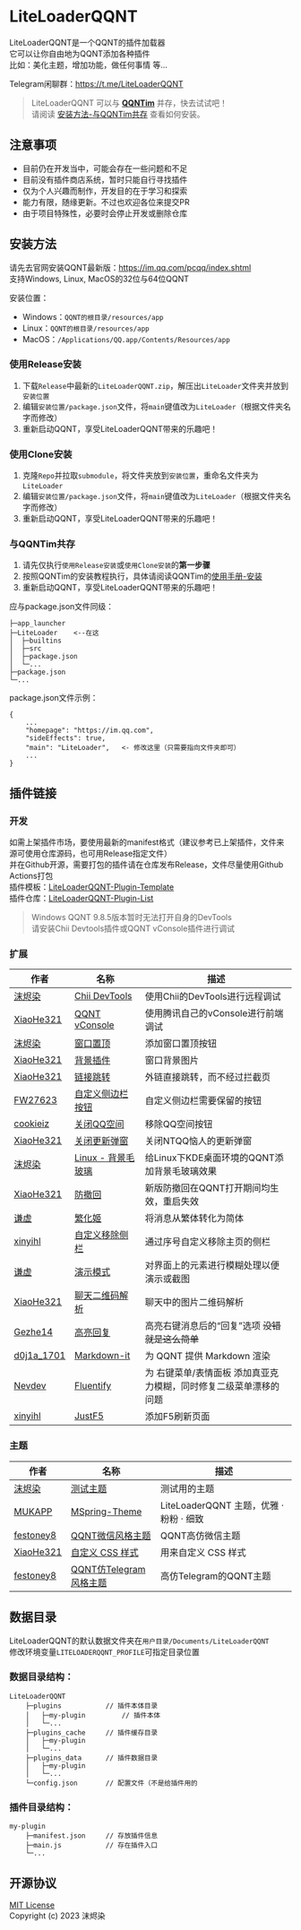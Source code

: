 # LiteLoaderQQNT

LiteLoaderQQNT是一个QQNT的插件加载器  
它可以让你自由地为QQNT添加各种插件  
比如：美化主题，增加功能，做任何事情 等...

Telegram闲聊群：https://t.me/LiteLoaderQQNT

> LiteLoaderQQNT 可以与 **[QQNTim](https://github.com/Flysoft-Studio/QQNTim)** 并存，快去试试吧！  
> 请阅读 [安装方法-与QQNTim共存]() 查看如何安装。


## 注意事项

- 目前仍在开发当中，可能会存在一些问题和不足
- 目前没有插件商店系统，暂时只能自行寻找插件
- 仅为个人兴趣而制作，开发目的在于学习和探索
- 能力有限，随缘更新。不过也欢迎各位来提交PR
- 由于项目特殊性，必要时会停止开发或删除仓库


## 安装方法

请先去官网安装QQNT最新版：https://im.qq.com/pcqq/index.shtml  
支持Windows, Linux, MacOS的32位与64位QQNT

安装位置：
- Windows：`QQNT的根目录/resources/app`
- Linux：`QQNT的根目录/resources/app`
- MacOS：`/Applications/QQ.app/Contents/Resources/app`

### 使用Release安装

1. 下载`Release`中最新的`LiteLoaderQQNT.zip`，解压出`LiteLoader`文件夹并放到`安装位置`
2. 编辑`安装位置/package.json`文件，将`main`键值改为`LiteLoader`（根据文件夹名字而修改）
3. 重新启动QQNT，享受LiteLoaderQQNT带来的乐趣吧！

### 使用Clone安装

1. 克隆`Repo`并拉取`submodule`，将文件夹放到`安装位置`，重命名文件夹为`LiteLoader`
2. 编辑`安装位置/package.json`文件，将`main`键值改为`LiteLoader`（根据文件夹名字而修改）
3. 重新启动QQNT，享受LiteLoaderQQNT带来的乐趣吧！

### 与QQNTim共存

1. 请先仅执行`使用Release安装`或`使用Clone安装`的**第一步骤**
2. 按照QQNTim的安装教程执行，具体请阅读QQNTim的[使用手册-安装](https://github.com/Flysoft-Studio/QQNTim/blob/dev/MANUAL.md#安装)
3. 重新启动QQNT，享受LiteLoaderQQNT带来的乐趣吧！

应与package.json文件同级：

```
├─app_launcher
├─LiteLoader    <--在这
│  ├─builtins
│  ├─src
│  ├─package.json
│  └─...
├─package.json
└─...

```

package.json文件示例：
```
{
    ...
    "homepage": "https://im.qq.com",
    "sideEffects": true,
    "main": "LiteLoader",   <- 修改这里（只需要指向文件夹即可）
    ...
}
```


## 插件链接

### 开发

如需上架插件市场，要使用最新的manifest格式（建议参考已上架插件，文件来源可使用仓库源码，也可用Release指定文件）  
并在Github开源，需要打包的插件请在仓库发布Release，文件尽量使用Github Actions打包  
插件模板：[LiteLoaderQQNT-Plugin-Template](https://github.com/mo-jinran/LiteLoaderQQNT-Plugin-Template)  
插件仓库：[LiteLoaderQQNT-Plugin-List](https://github.com/mo-jinran/LiteLoaderQQNT-Plugin-List)

> Windows QQNT 9.8.5版本暂时无法打开自身的DevTools  
> 请安装Chii Devtools插件或QQNT vConsole插件进行调试


### 扩展

| 作者                                       | 名称                                                         | 描述                                                         |
| ------------------------------------------ | ------------------------------------------------------------ | ------------------------------------------------------------ |
| [沫烬染](https://github.com/mo-jinran)     | [Chii DevTools](https://github.com/mo-jinran/chii-devtools)  | 使用Chii的DevTools进行远程调试                               |
| [XiaoHe321](https://github.com/xh321)      | [QQNT vConsole](https://github.com/xh321/LiteLoaderQQNT-VConsole) | 使用腾讯自己的vConsole进行前端调试                           |
| [沫烬染](https://github.com/mo-jinran)     | [窗口置顶](https://github.com/mo-jinran/window-on-top)       | 添加窗口置顶按钮                                             |
| [XiaoHe321](https://github.com/xh321)      | [背景插件](https://github.com/xh321/LiteLoaderQQNT-Background-Plugin) | 窗口背景图片                                                 |
| [XiaoHe321](https://github.com/xh321)      | [链接跳转](https://github.com/xh321/LiteLoaderQQNT-Directly-Jump) | 外链直接跳转，而不经过拦截页                                 |
| [FW27623](https://github.com/FW27623)      | [自定义侧边栏按钮](https://github.com/FW27623/remove_nav_sidebar) | 自定义侧边栏需要保留的按钮                                   |
| [cookieiz](https://github.com/cookieiz)    | [关闭QQ空间](https://github.com/cookieiz/LiteLoaderQQNT-RemoveZone) | 移除QQ空间按钮                                               |
| [XiaoHe321](https://github.com/xh321)      | [关闭更新弹窗](https://github.com/xh321/LiteLoaderQQNT-Kill-Update) | 关闭NTQQ恼人的更新弹窗                                       |
| [沫烬染](https://github.com/mo-jinran)     | [Linux - 背景毛玻璃](https://github.com/mo-jinran/linux-qqnt-background-blur) | 给Linux下KDE桌面环境的QQNT添加背景毛玻璃效果                 |
| [XiaoHe321](https://github.com/xh321)      | [防撤回](https://github.com/xh321/LiteLoaderQQNT-Anti-Recall) | 新版防撤回在QQNT打开期间均生效，重启失效                     |
| [谦虚](https://github.com/qianxu2001)      | [繁化姬](https://github.com/qianxu2001/LiteLoaderQQNT-Plugin-Fanhuaji) | 将消息从繁体转化为简体                                       |
| [xinyihl](https://github.com/xinyihl)      | [自定义移除侧栏](https://github.com/xinyihl/LiteLoaderQQNT-RemoveSidebar) | 通过序号自定义移除主页的侧栏                                 |
| [谦虚](https://github.com/qianxu2001)      | [演示模式](https://github.com/qianxu2001/LiteLoaderQQNT-Plugin-Demo-mode) | 对界面上的元素进行模糊处理以便演示或截图                     |
| [XiaoHe321](https://github.com/xh321)      | [聊天二维码解析](https://github.com/xh321/LiteLoaderQQNT-QR-Decode) | 聊天中的图片二维码解析                                       |
| [Gezhe14](https://github.com/Gezhe14)      | [高亮回复](https://github.com/Gezhe14/LiteLoaderQQNT-HighlightReplies) | 高亮右键消息后的“回复”选项 ~~没错就是这么简单~~              |
| [d0j1a_1701](https://github.com/d0j1a1701) | [Markdown-it](https://github.com/d0j1a1701/LiteLoaderQQNT-Markdown) | 为 QQNT 提供 Markdown 渲染                                   |
| [Nevdev](https://github.com/Nevodev)       | [Fluentify](https://github.com/Nevodev/LL-Fluentify)         | 为 右键菜单/表情面板 添加真亚克力模糊，同时修复二级菜单漂移的问题 |
| [xinyihl](https://github.com/xinyihl)      | [JustF5](https://github.com/xinyihl/LiteLoaderQQNT-JustF5)         | 添加F5刷新页面 |

### 主题

| 作者                                      | 名称                                                                                 | 描述                                   |
|-------------------------------------------|--------------------------------------------------------------------------------------|--------------------------------------|
| [沫烬染](https://github.com/mo-jinran)    | [测试主题](https://github.com/mo-jinran/test-theme)                                  | 测试用的主题                           |
| [MUKAPP](https://github.com/MUKAPP)       | [MSpring-Theme](https://github.com/MUKAPP/LiteLoaderQQNT-MSpring-Theme)              | LiteLoaderQQNT 主题，优雅 · 粉粉 · 细致 |
| [festoney8](https://github.com/festoney8) | [QQNT微信风格主题](https://github.com/festoney8/LiteLoaderQQNT-Wechat-Theme)         | QQNT高仿微信主题                       |
| [XiaoHe321](https://github.com/xh321)     | [自定义 CSS 样式](https://github.com/xh321/LiteLoaderQQNT-Custom-CSS)                | 用来自定义 CSS 样式                    |
| [festoney8](https://github.com/festoney8) | [QQNT仿Telegram风格主题](https://github.com/festoney8/LiteLoaderQQNT-Telegram-Theme) | 高仿Telegram的QQNT主题                 |


## 数据目录

LiteLoaderQQNT的默认数据文件夹在`用户目录/Documents/LiteLoaderQQNT`  
修改环境变量`LITELOADERQQNT_PROFILE`可指定目录位置

### 数据目录结构：
```
LiteLoaderQQNT
    ├─plugins           // 插件本体目录
    │   ├─my-plugin         // 插件本体
    │   └─...
    ├─plugins_cache     // 插件缓存目录
    │   ├─my-plugin
    │   └─...
    ├─plugins_data      // 插件数据目录
    │   ├─my-plugin
    │   └─...
    └─config.json       // 配置文件（不是给插件用的
```

### 插件目录结构：
```
my-plugin
    ├─manifest.json     // 存放插件信息
    ├─main.js           // 存在插件入口
    └─...
```


## 开源协议

[MIT License](./LICENSE)  
Copyright (c) 2023 沫烬染
